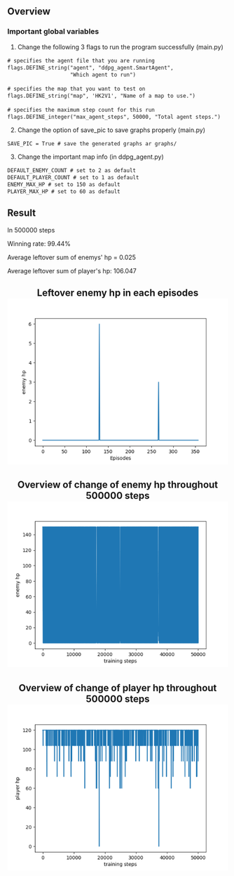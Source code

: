 ## Overview
### Important global variables
1. Change the following 3 flags to run the program successfully (main.py)
```
# specifies the agent file that you are running
flags.DEFINE_string("agent", "ddpg_agent.SmartAgent",
                    "Which agent to run")

# specifies the map that you want to test on 
flags.DEFINE_string("map", 'HK2V1', "Name of a map to use.")

# specifies the maximum step count for this run
flags.DEFINE_integer("max_agent_steps", 50000, "Total agent steps.")
```
2.  Change the option of save_pic to save graphs properly (main.py)
```
SAVE_PIC = True # save the generated graphs ar graphs/
```

3. Change the important map info (in ddpg_agent.py)
 ```
DEFAULT_ENEMY_COUNT # set to 2 as default
DEFAULT_PLAYER_COUNT # set to 1 as default
ENEMY_MAX_HP # set to 150 as default
PLAYER_MAX_HP # set to 60 as default
```

## Result
In 500000 steps

Winning rate: 99.44%

Average leftover sum of enemys' hp  = 0.025

Average leftover sum of player's hp: 106.047

<p align="center">
  <h2 align = "center"> Leftover enemy hp in each episodes <br>
  <img src="graphs/eval.png">
</p>


<p align="center">
  <h2 align = "center">Overview of change of enemy hp throughout 500000 steps <br>
  <img src="graphs/enemy_hp.png">
</p>

<p align="center">
  <h2 align="center"> Overview of change of player hp throughout 500000 steps <br>
  <img src="graphs/player_hp.png">
</p>